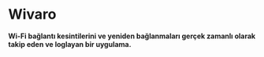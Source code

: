 # Wivaro
**Wi-Fi bağlantı kesintilerini ve yeniden bağlanmaları gerçek zamanlı olarak takip eden ve loglayan bir uygulama.**
